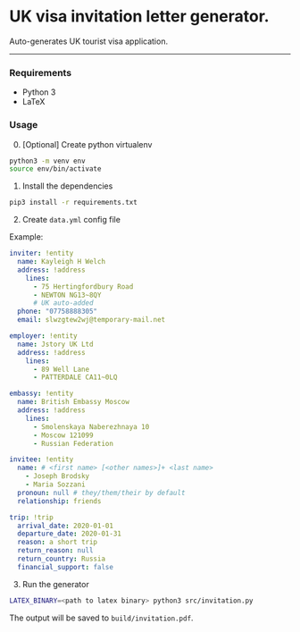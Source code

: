 UK visa invitation letter generator.
====================================

Auto-generates UK tourist visa application.


---

### Requirements

* Python 3
* LaTeX

### Usage

0. [Optional] Create python virtualenv

```bash
python3 -m venv env
source env/bin/activate
```

1. Install the dependencies

```bash
pip3 install -r requirements.txt
```

2. Create `data.yml` config file

Example:

```yaml
inviter: !entity
  name: Kayleigh H Welch
  address: !address
    lines:
      - 75 Hertingfordbury Road
      - NEWTON NG13~8QY
      # UK auto-added
  phone: "07758888305"
  email: slwzgtew2wj@temporary-mail.net

employer: !entity
  name: Jstory UK Ltd
  address: !address
    lines:
      - 89 Well Lane
      - PATTERDALE CA11~0LQ

embassy: !entity
  name: British Embassy Moscow
  address: !address
    lines:
      - Smolenskaya Naberezhnaya 10
      - Moscow 121099
      - Russian Federation

invitee: !entity
  name: # <first name> [<other names>]+ <last name>
    - Joseph Brodsky
    - Maria Sozzani
  pronoun: null # they/them/their by default
  relationship: friends

trip: !trip
  arrival_date: 2020-01-01
  departure_date: 2020-01-31
  reason: a short trip
  return_reason: null
  return_country: Russia
  financial_support: false
```

3. Run the generator

```bash
LATEX_BINARY=<path to latex binary> python3 src/invitation.py
```

The output will be saved to `build/invitation.pdf`.
